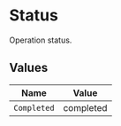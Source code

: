 # Status

Operation status.


## Values

| Name        | Value       |
| ----------- | ----------- |
| `Completed` | completed   |